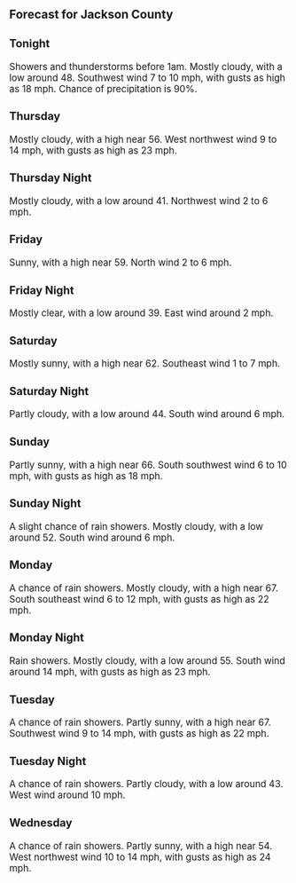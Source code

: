 <div>
   <h2>Forecast for Jackson County</h2>
   <p>
      <div style="font-size:120%">
         <h3>Tonight</h3>Showers and thunderstorms before 1am. Mostly cloudy, with a low around 48. Southwest wind 7 to 10 mph, with gusts as high
         as 18 mph. Chance of precipitation is 90%.<br></div>
   </p>
   <p>
      <div style="font-size:120%">
         <h3>Thursday</h3>Mostly cloudy, with a high near 56. West northwest wind 9 to 14 mph, with gusts as high as 23 mph.<br></div>
   </p>
   <p>
      <div style="font-size:120%">
         <h3>Thursday Night</h3>Mostly cloudy, with a low around 41. Northwest wind 2 to 6 mph.<br></div>
   </p>
   <p>
      <div style="font-size:120%">
         <h3>Friday</h3>Sunny, with a high near 59. North wind 2 to 6 mph.<br></div>
   </p>
   <p>
      <div style="font-size:120%">
         <h3>Friday Night</h3>Mostly clear, with a low around 39. East wind around 2 mph.<br></div>
   </p>
   <p>
      <div style="font-size:120%">
         <h3>Saturday</h3>Mostly sunny, with a high near 62. Southeast wind 1 to 7 mph.<br></div>
   </p>
   <p>
      <div style="font-size:120%">
         <h3>Saturday Night</h3>Partly cloudy, with a low around 44. South wind around 6 mph.<br></div>
   </p>
   <p>
      <div style="font-size:120%">
         <h3>Sunday</h3>Partly sunny, with a high near 66. South southwest wind 6 to 10 mph, with gusts as high as 18 mph.<br></div>
   </p>
   <p>
      <div style="font-size:120%">
         <h3>Sunday Night</h3>A slight chance of rain showers. Mostly cloudy, with a low around 52. South wind around 6 mph.<br></div>
   </p>
   <p>
      <div style="font-size:120%">
         <h3>Monday</h3>A chance of rain showers. Mostly cloudy, with a high near 67. South southeast wind 6 to 12 mph, with gusts as high as 22 mph.<br></div>
   </p>
   <p>
      <div style="font-size:120%">
         <h3>Monday Night</h3>Rain showers. Mostly cloudy, with a low around 55. South wind around 14 mph, with gusts as high as 23 mph.<br></div>
   </p>
   <p>
      <div style="font-size:120%">
         <h3>Tuesday</h3>A chance of rain showers. Partly sunny, with a high near 67. Southwest wind 9 to 14 mph, with gusts as high as 22 mph.<br></div>
   </p>
   <p>
      <div style="font-size:120%">
         <h3>Tuesday Night</h3>A chance of rain showers. Partly cloudy, with a low around 43. West wind around 10 mph.<br></div>
   </p>
   <p>
      <div style="font-size:120%">
         <h3>Wednesday</h3>A chance of rain showers. Partly sunny, with a high near 54. West northwest wind 10 to 14 mph, with gusts as high as 24 mph.<br></div>
   </p>
</div>